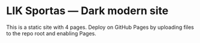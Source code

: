 # LIK Sportas — Dark modern site

This is a static site with 4 pages. Deploy on GitHub Pages by uploading files to the repo root and enabling Pages.